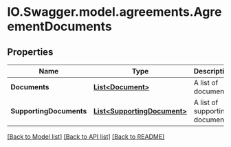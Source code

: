 # IO.Swagger.model.agreements.AgreementDocuments
## Properties

Name | Type | Description | Notes
------------ | ------------- | ------------- | -------------
**Documents** | [**List&lt;Document&gt;**](Document.md) | A list of documents | [optional] 
**SupportingDocuments** | [**List&lt;SupportingDocument&gt;**](SupportingDocument.md) | A list of supporting documents | [optional] 

[[Back to Model list]](../README.md#documentation-for-models) [[Back to API list]](../README.md#documentation-for-api-endpoints) [[Back to README]](../README.md)

